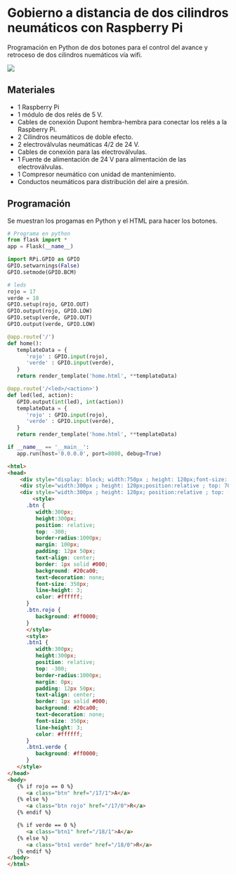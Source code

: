 # Gobierno a distancia de dos cilindros neumáticos con Raspberry Pi

Programación en Python de dos botones para el control del avance y retroceso de dos cilindros nuemáticos vía wifi.

![](preview.gif)

## Materiales

- 1 Raspberry Pi
- 1 módulo de dos relés de 5 V.
- Cables de conexión Dupont hembra-hembra para conectar los relés a la Raspberry Pi.
- 2 Cilindros neumáticos de doble efecto.
- 2 electroválvulas neumáticas 4/2 de 24 V.
- Cables de conexión para las electroválvulas.
- 1 Fuente de alimentación de 24 V para alimentación de las electroválvulas.
- 1 Compresor neumático con unidad de mantenimiento.
- Conductos neumáticos para distribución del aire a presión.

## Programación

Se muestran los progamas en Python y el HTML para hacer los botones.

```python
# Programa en python
from flask import *
app = Flask(__name__)

import RPi.GPIO as GPIO
GPIO.setwarnings(False)
GPIO.setmode(GPIO.BCM)

# leds
rojo = 17
verde = 18
GPIO.setup(rojo, GPIO.OUT)
GPIO.output(rojo, GPIO.LOW)
GPIO.setup(verde, GPIO.OUT)
GPIO.output(verde, GPIO.LOW)

@app.route('/')
def home():
   templateData = {
      'rojo' : GPIO.input(rojo),
      'verde' : GPIO.input(verde),
   }
   return render_template('home.html', **templateData)

@app.route('/<led>/<action>')
def led(led, action):
   GPIO.output(int(led), int(action))
   templateData = {
      'rojo' : GPIO.input(rojo),
      'verde' : GPIO.input(verde),
   }
   return render_template('home.html', **templateData)

if __name__ == '__main__':
   app.run(host='0.0.0.0', port=8080, debug=True)
```

```html
<html>
<head>
    <div style="display: block; width:750px ; height: 120px;font-size: 100px; margin: 100px; padding: 10px 10px ;text-align: center; color: white; background: blue;">CILINDROS</div>
    <div style="width:300px ; height: 120px;position:relative ; top: 70;font-size: 100px; margin: 100px ; text-align: center; color: red;font-weight: bold; background: yellow;">1</div>
    <div style="width:300px ; height: 120px; position:relative ; top: -150; left: 565; font-size: 100px ;text-align: center; color: red;font-weight: bold; background: yellow;">2</div>    
        <style>
      .btn { 
         width:300px;
         height:300px;
         position: relative;
         top: -300;
         border-radius:1000px;
         margin: 100px;
         padding: 12px 50px; 
         text-align: center;
         border: 1px solid #000;
         background: #20ca00;
         text-decoration: none;
         font-size: 350px;
         line-height: 3;
         color: #ffffff;
      }
      .btn.rojo {
         background: #ff0000;
      }
      </style>
      <style>
      .btn1 { 
         width:300px;
         height:300px;
         position: relative;
         top: -300;
         border-radius:1000px;
         margin: 0px;
         padding: 12px 50px; 
         text-align: center;
         border: 1px solid #000;
         background: #20ca00;
         text-decoration: none;
         font-size: 350px;
         line-height: 3;
         color: #ffffff;
      }
      .btn1.verde {
         background: #ff0000;
      }
   </style>
</head>
<body>
   {% if rojo == 0 %}
      <a class="btn" href="/17/1">A</a>
   {% else %}
      <a class="btn rojo" href="/17/0">R</a>
   {% endif %}

   {% if verde == 0 %}
      <a class="btn1" href="/18/1">A</a>
   {% else %}
      <a class="btn1 verde" href="/18/0">R</a>
   {% endif %}
</body>
</html>
```
